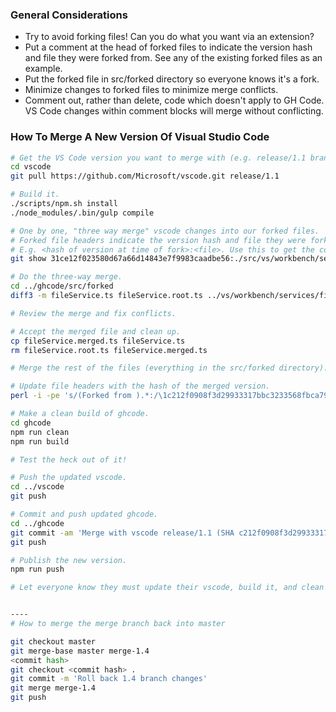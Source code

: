 ### General Considerations

* Try to avoid forking files! Can you do what you want via an extension?
* Put a comment at the head of forked files to indicate the version hash and file they were forked from.
See any of the existing forked files as an example.
* Put the forked file in src/forked directory so everyone knows it's a fork.
* Minimize changes to forked files to minimize merge conflicts.
* Comment out, rather than delete, code which doesn't apply to GH Code.
VS Code changes within comment blocks will merge without conflicting.

### How To Merge A New Version Of Visual Studio Code

```bash
# Get the VS Code version you want to merge with (e.g. release/1.1 branch).
cd vscode
git pull https://github.com/Microsoft/vscode.git release/1.1

# Build it.
./scripts/npm.sh install
./node_modules/.bin/gulp compile

# One by one, "three way merge" vscode changes into our forked files.
# Forked file headers indicate the version hash and file they were forked from.
# E.g. <hash of version at time of fork>:<file>. Use this to get the common ancestor.
git show 31ce12f023580d67a66d14843e7f9983caadbe56:./src/vs/workbench/services/files/electron-browser/fileService.ts >../ghcode/src/forked/fileService.root.ts

# Do the three-way merge.
cd ../ghcode/src/forked
diff3 -m fileService.ts fileService.root.ts ../vs/workbench/services/files/electron-browser/fileService.ts >fileService.merged.ts

# Review the merge and fix conflicts.

# Accept the merged file and clean up.
cp fileService.merged.ts fileService.ts
rm fileService.root.ts fileService.merged.ts

# Merge the rest of the files (everything in the src/forked directory).

# Update file headers with the hash of the merged version.
perl -i -pe 's/(Forked from ).*:/\1c212f0908f3d29933317bbc3233568fbca7944b1:/ig' *

# Make a clean build of ghcode.
cd ghcode
npm run clean
npm run build

# Test the heck out of it!

# Push the updated vscode.
cd ../vscode
git push

# Commit and push updated ghcode.
cd ../ghcode
git commit -am 'Merge with vscode release/1.1 (SHA c212f0908f3d29933317bbc3233568fbca7944b1)'
git push

# Publish the new version.
npm run push

# Let everyone know they must update their vscode, build it, and clean build ghcode.


----
# How to merge the merge branch back into master

git checkout master
git merge-base master merge-1.4
<commit hash>
git checkout <commit hash> .
git commit -m 'Roll back 1.4 branch changes'
git merge merge-1.4
git push

```
